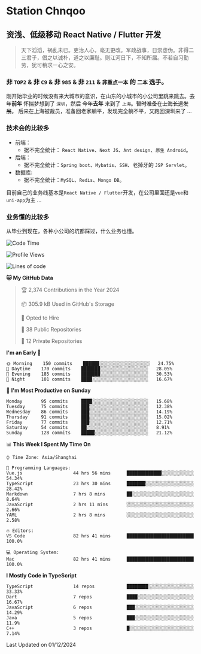 # Station Chnqoo

## 资浅、低级移动 React Native / Flutter 开发

> 天下滔滔，祸乱未已。吏治人心，毫无更改。军政战事，日崇虚伪。非得二三君子，倡之以诚朴，道之以廉耻。则江河日下，不知所届。不若自习勤劳，犹可稍求一心之安。

### 非 `TOP2` & 非 `C9` & 非 `985` & 非 `211` & `非重点一本` 的 `二本` 选手。

刚开始毕业的时候没有来大城市的意识，在山东的小城市的小公司里跳来跳去。~~去年~~**前年** 怀揣梦想到了 `深圳`，然后 ~~今年~~**去年** 来到了 `上海`。~~暂时准备在上海长远发展~~。
后来在上海被裁员，准备回老家躺平，发现完全躺不平，又跑回深圳来了 ...

### 技术会的比较多

- 前端：
  - 据不完全统计： `React Native`、`Next JS`、`Ant design`、`原生 Android`。
- 后端：
  - 据不完全统计：`Spring boot`、`Mybatis`、`SSH`、老掉牙的 `JSP Servlet`。
- 数据库:
  - 据不完全统计：`MySQL`、`Redis`、`Mongo DB`。

目前自己的业务线基本是`React Native / Flutter`开发，在公司里面还是`vue`和`uni-app`为主 ...

### 业务懂的比较多

从毕业到现在，各种小公司的坑都踩过，什么业务也懂。

<!--START_SECTION:waka-->
![Code Time](http://img.shields.io/badge/Code%20Time-6%2C755%20hrs%2031%20mins-blue)

![Profile Views](http://img.shields.io/badge/Profile%20Views-2-blue)

![Lines of code](https://img.shields.io/badge/From%20Hello%20World%20I%27ve%20Written-457%20Thousand%20lines%20of%20code-blue)

**🐱 My GitHub Data** 

> 🏆 2,374 Contributions in the Year 2024
 > 
> 📦 305.9 kB Used in GitHub's Storage 
 > 
> 💼 Opted to Hire
 > 
> 📜 38 Public Repositories 
 > 
> 🔑 12 Private Repositories  
 > 
**I'm an Early 🐤** 

```text
🌞 Morning    150 commits    ██████░░░░░░░░░░░░░░░░░░░   24.75% 
🌆 Daytime    170 commits    ███████░░░░░░░░░░░░░░░░░░   28.05% 
🌃 Evening    185 commits    ███████░░░░░░░░░░░░░░░░░░   30.53% 
🌙 Night      101 commits    ████░░░░░░░░░░░░░░░░░░░░░   16.67%

```
📅 **I'm Most Productive on Sunday** 

```text
Monday       95 commits     ████░░░░░░░░░░░░░░░░░░░░░   15.68% 
Tuesday      75 commits     ███░░░░░░░░░░░░░░░░░░░░░░   12.38% 
Wednesday    86 commits     ███░░░░░░░░░░░░░░░░░░░░░░   14.19% 
Thursday     91 commits     ███░░░░░░░░░░░░░░░░░░░░░░   15.02% 
Friday       77 commits     ███░░░░░░░░░░░░░░░░░░░░░░   12.71% 
Saturday     54 commits     ██░░░░░░░░░░░░░░░░░░░░░░░   8.91% 
Sunday       128 commits    █████░░░░░░░░░░░░░░░░░░░░   21.12%

```


📊 **This Week I Spent My Time On** 

```text
⌚︎ Time Zone: Asia/Shanghai

💬 Programming Languages: 
Vue.js                   44 hrs 56 mins      █████████████░░░░░░░░░░░░   54.34% 
TypeScript               23 hrs 30 mins      ███████░░░░░░░░░░░░░░░░░░   28.42% 
Markdown                 7 hrs 8 mins        ██░░░░░░░░░░░░░░░░░░░░░░░   8.64% 
JavaScript               2 hrs 11 mins       ░░░░░░░░░░░░░░░░░░░░░░░░░   2.66% 
YAML                     2 hrs 8 mins        ░░░░░░░░░░░░░░░░░░░░░░░░░   2.58%

🔥 Editors: 
VS Code                  82 hrs 41 mins      █████████████████████████   100.0%

💻 Operating System: 
Mac                      82 hrs 41 mins      █████████████████████████   100.0%

```

**I Mostly Code in TypeScript** 

```text
TypeScript               14 repos            ████████░░░░░░░░░░░░░░░░░   33.33% 
Dart                     7 repos             ████░░░░░░░░░░░░░░░░░░░░░   16.67% 
JavaScript               6 repos             ███░░░░░░░░░░░░░░░░░░░░░░   14.29% 
Java                     5 repos             ███░░░░░░░░░░░░░░░░░░░░░░   11.9% 
C++                      3 repos             █░░░░░░░░░░░░░░░░░░░░░░░░   7.14%

```



 Last Updated on 01/12/2024
<!--END_SECTION:waka-->

<!---
ChenqiaoStation/ChenqiaoStation is a ✨ special ✨ repository because its `README.md` (this file) appears on your GitHub profile.
You can click the Preview link to take a look at your changes.
--->
